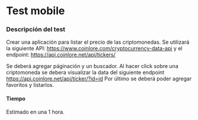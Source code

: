 # Test mobile

### Descripción del test
Crear una aplicación para listar el precio de las criptomonedas. Se utilizará la siguiente API: https://www.coinlore.com/cryptocurrency-data-api y el endpoint: https://api.coinlore.net/api/tickers/

Se deberá agregar páginación y un buscador. Al hacer click sobre una criptomoneda se debera visualizar la data del siguiente endpoint https://api.coinlore.net/api/ticker/?id=id
Por último se deberá poder agregar favoritos y listarlos.

#### Tiempo
Estimado en una 1 hora.

